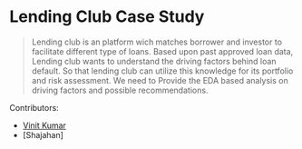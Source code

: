 # Lending Club Case Study
> Lending club is an platform wich matches borrower and investor to facilitate different type of loans.
Based upon past approved loan data, Lending club wants to understand the driving factors behind loan default. So that lending club can utilize this knowledge for its portfolio and risk assessment. We need to
Provide the EDA based analysis on driving factors and possible recommendations. 

Contributors:
* [Vinit Kumar](https://github.com/VinitKr22/)
* [Shajahan]